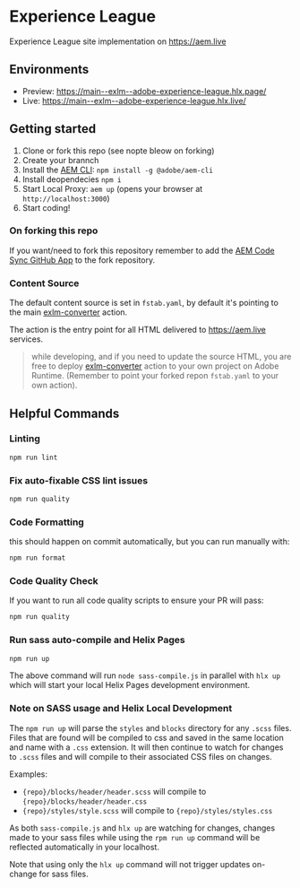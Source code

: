 # Experience League

Experience League site implementation on https://aem.live

## Environments

- Preview: https://main--exlm--adobe-experience-league.hlx.page/
- Live: https://main--exlm--adobe-experience-league.hlx.live/

## Getting started

1. Clone or fork this repo (see nopte bleow on forking)
2. Create your brannch
3. Install the [AEM CLI](https://github.com/adobe/aem-cli): `npm install -g @adobe/aem-cli`
4. Install deopendecies `npm i`
5. Start Local Proxy: `aem up` (opens your browser at `http://localhost:3000`)
6. Start coding!

### On forking this repo

If you want/need to fork this repository remember to add the [AEM Code Sync GitHub App](https://github.com/apps/aem-code-sync) to the fork repository.

### Content Source

The default content source is set in `fstab.yaml`, by default it's pointing to the main [exlm-converter](https://github.com/adobe-experience-league/exlm-converter) action.

The action is the entry point for all HTML delivered to https://aem.live services.

> while developing, and if you need to update the source HTML, you are free to deploy [exlm-converter](https://github.com/adobe-experience-league/exlm-converter) action to your own project on Adobe Runtime. (Remember to point your forked repon `fstab.yaml` to your own action).

## Helpful Commands

### Linting

```sh
npm run lint
```

### Fix auto-fixable CSS lint issues

```sh
npm run quality
```

### Code Formatting

this should happen on commit automatically, but you can run manually with:

```sh
npm run format
```

### Code Quality Check

If you want to run all code quality scripts to ensure your PR will pass:

```sh
npm run quality
```

### Run sass auto-compile and Helix Pages

```sh
npm run up
```

The above command will run `node sass-compile.js` in parallel with `hlx up` which will start your local Helix Pages development environment.

### Note on SASS usage and Helix Local Development

The `npm run up` will parse the `styles` and `blocks` directory for any `.scss` files. Files that are found will be compiled to css and saved in the same location and name with a `.css` extension. It will then continue to watch for changes to `.scss` files and will compile to their associated CSS files on changes.

Examples:

- `{repo}/blocks/header/header.scss` will compile to `{repo}/blocks/header/header.css`
- `{repo}/styles/style.scss` will compile to `{repo}/styles/styles.css`

As both `sass-compile.js` and `hlx up` are watching for changes, changes made to your sass files while using the `rpm run up` command will be reflected automatically in your localhost.

Note that using only the `hlx up` command will not trigger updates on-change for sass files.

